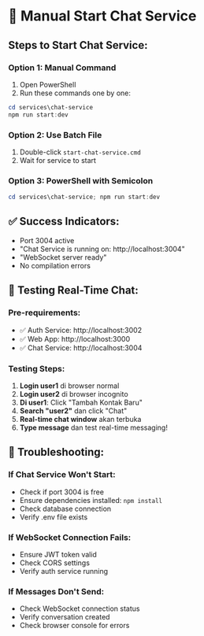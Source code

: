 # 🚀 Manual Start Chat Service

## Steps to Start Chat Service:

### Option 1: Manual Command
1. Open PowerShell
2. Run these commands one by one:
```powershell
cd services\chat-service
npm run start:dev
```

### Option 2: Use Batch File
1. Double-click `start-chat-service.cmd`
2. Wait for service to start

### Option 3: PowerShell with Semicolon
```powershell
cd services\chat-service; npm run start:dev
```

## ✅ Success Indicators:
- Port 3004 active
- "Chat Service is running on: http://localhost:3004"
- "WebSocket server ready"
- No compilation errors

## 🧪 Testing Real-Time Chat:

### Pre-requirements:
- ✅ Auth Service: http://localhost:3002
- ✅ Web App: http://localhost:3000  
- ✅ Chat Service: http://localhost:3004

### Testing Steps:
1. **Login user1** di browser normal
2. **Login user2** di browser incognito
3. **Di user1**: Click "Tambah Kontak Baru"
4. **Search "user2"** dan click "Chat"
5. **Real-time chat window** akan terbuka
6. **Type message** dan test real-time messaging!

## 🔧 Troubleshooting:

### If Chat Service Won't Start:
- Check if port 3004 is free
- Ensure dependencies installed: `npm install`
- Check database connection
- Verify .env file exists

### If WebSocket Connection Fails:
- Ensure JWT token valid
- Check CORS settings
- Verify auth service running

### If Messages Don't Send:
- Check WebSocket connection status
- Verify conversation created
- Check browser console for errors

